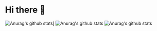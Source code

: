 # Hi there 👋

![Anurag's github stats](https://github-readme-stats.vercel.app/api?username=MahmouddSalama)]
![Anurag's github stats](https://github-readme-stats.vercel.app/api?username=MahmouddSalama&hide=contribs,prs)
![Anurag's github stats](https://github-readme-stats.vercel.app/api?username=MahmouddSalama&show_icons=true&theme=dark)

